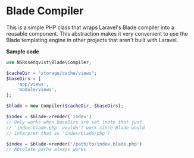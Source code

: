 Blade Compiler
==============

This is a simple PHP class that wraps Laravel's Blade compiler into a reusable component. This abstraction makes it very convenient to use the Blade templating engine in other projects that aren't built with Laravel.

**Sample code**
```php
use NSRosenqvist\Blade\Compiler;

$cacheDir = "storage/cache/views";
$baseDirs = [
    'app/views',
    'module/views',
];

$blade = new Compiler($cacheDir, $baseDirs);

$index = $blade->render('index')
// Only works when baseDirs are set (note that just
// 'index.blade.php' wouldn't work since Blade would
// interpret that as 'index/blade/php')

$index = $blade->render('/path/to/index.blade.php')
// Absolute paths always works
```
